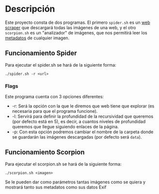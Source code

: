 # Descripción
Este proyecto consta de dos programas. El primero `spider.sh` es un [web scraper](https://es.wikipedia.org/wiki/Web_scraping) que descargará todas las imágenes de una web, y el otro `scorpion.sh` es un "analizador" de imágenes, que nos permitirá leer los [metadatos](https://www.adslzone.net/reportajes/tecnologia/metadatos-que-son/) de cualquier imagen.

## Funcionamiento Spider
Para ejecutar el spider.sh se hará de la siguiente forma:
```
./spider.sh -r <url>
```
### Flags
Este programa cuenta con 3 opciones diferentes:
- -r: Será la opción con la que le diremos que web tiene que explorar (es necesaria para que el programa funcione).
- -l: Servirá para definir la profundidad de la recursividad que queremos (por defecto está en 5), es decir, a cuantos niveles de profundidad queremos que llegue siguiendo enlaces de la página.
- -p: Con esta opción podremos cambiar el nombre de la carpeta donde se guardarán las imágenes descargadas (por defecto será `data`).

## Funcionamiento Scorpion
Para ejecutar el scorpion.sh se hará de la siguiente forma:
```
./scorpion.sh <imagen>
```
Se le pueden dar como parámetros tantas imágenes como se quiera y mostrará tanto sus metadatos como sus datos Exif

